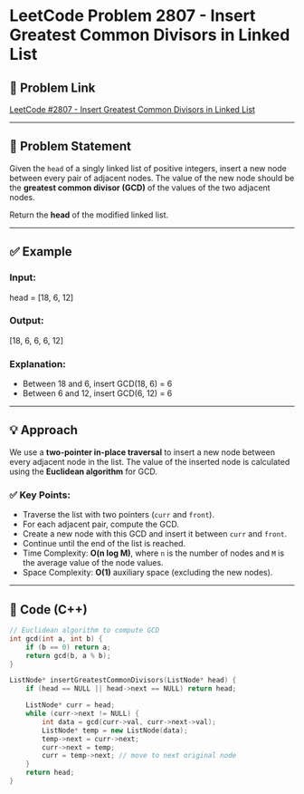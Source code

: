# LeetCode Problem 2807 - Insert Greatest Common Divisors in Linked List

## 🔗 Problem Link
[LeetCode #2807 - Insert Greatest Common Divisors in Linked List](https://leetcode.com/problems/insert-greatest-common-divisors-in-linked-list/)

---

## 🧩 Problem Statement

Given the `head` of a singly linked list of positive integers, insert a new node between every pair of adjacent nodes. The value of the new node should be the **greatest common divisor (GCD)** of the values of the two adjacent nodes.

Return the **head** of the modified linked list.

---

## ✅ Example

### Input:
head = [18, 6, 12]

### Output:
[18, 6, 6, 6, 12]


### Explanation:
- Between 18 and 6, insert GCD(18, 6) = 6
- Between 6 and 12, insert GCD(6, 12) = 6

---

## 💡 Approach

We use a **two-pointer in-place traversal** to insert a new node between every adjacent node in the list. The value of the inserted node is calculated using the **Euclidean algorithm** for GCD.

### ✅ Key Points:
- Traverse the list with two pointers (`curr` and `front`).
- For each adjacent pair, compute the GCD.
- Create a new node with this GCD and insert it between `curr` and `front`.
- Continue until the end of the list is reached.
- Time Complexity: **O(n log M)**, where `n` is the number of nodes and `M` is the average value of the node values.
- Space Complexity: **O(1)** auxiliary space (excluding the new nodes).

---

## 🧠 Code (C++)

```cpp
// Euclidean algorithm to compute GCD
int gcd(int a, int b) {
    if (b == 0) return a;
    return gcd(b, a % b);
}

ListNode* insertGreatestCommonDivisors(ListNode* head) {
    if (head == NULL || head->next == NULL) return head;

    ListNode* curr = head;
    while (curr->next != NULL) {
        int data = gcd(curr->val, curr->next->val);
        ListNode* temp = new ListNode(data);
        temp->next = curr->next;
        curr->next = temp;
        curr = temp->next; // move to next original node
    }
    return head;
}
